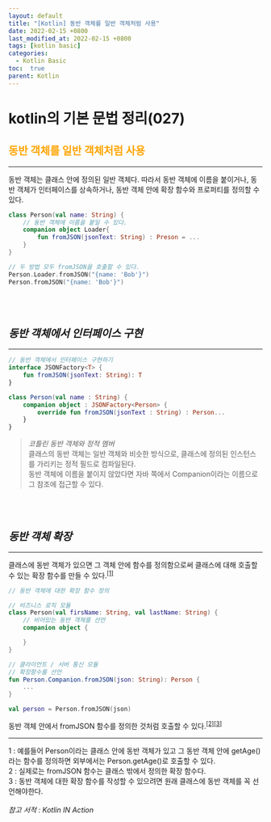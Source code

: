 ```yaml
---
layout: default
title: "[Kotlin] 동반 객체를 일반 객체처럼 사용"
date: 2022-02-15 +0800
last_modified_at: 2022-02-15 +0800
tags: [kotlin basic]
categories:
  - Kotlin Basic
toc:  true
parent: Kotlin
---
```


# kotlin의 기본 문법 정리(027) 

## <span style="color:orange">동반 객체를 일반 객체처럼 사용</span>  
---

동반 객체는 클래스 안에 정의된 일반 객체다. 따라서 동반 객체에 이름을 붙이거나, 동반 객체가 인터페이스를 상속하거나, 동반 객체 안에 확장 함수와 프로퍼티를 정의할 수 있다.<br>

```kotlin
class Person(val name: String) {
    // 동반 객체에 이름을 붙일 수 있다.
    companion object Loader{
        fun fromJSON(jsonText: String) : Preson = ...
    }
}

// 두 방법 모두 fromJSON을 호출할 수 있다.
Person.Loader.fromJSON("{name: 'Bob'}")
Person.fromJSON("{name: 'Bob'}")
```
<br>
<br>

*<h2>동반 객체에서 인터페이스 구현</h2>*

---
```kotlin
// 동반 객체에서 인터페이스 구현하기
interface JSONFactory<T> {
    fun fromJSON(jsonText: String): T
}

class Person(val name : String) {
    companion object : JSONFactory<Person> {
        override fun fromJSON(jsonText : String) : Person...
    }
}
```

> _코틀린 동반 객체와 정적 멤버_<br>
> 클래스의 동반 객체는 일반 객체와 비슷한 방식으로, 클래스에 정의된 인스턴스를 가리키는 정적 필드로 컴파일된다.<br>
> 동반 객체에 이름을 붙이지 않았다면 자바 쪽에서 Companion이라는 이름으로 그 참조에 접근할 수 있다.<br>

<br>
<br>

*<h2>동반 객체 확장</h2>*

---
클래스에 동반 객체가 있으면 그 객체 안에 함수를 정의함으로써 클래스에 대해 호출할 수 있는 확장 함수를 만들 수 있다.<sup>[[1]](#footnote_1)</sup><br>

```kotlin
// 동반 객체에 대한 확장 함수 정의

// 비즈니스 로직 모듈
class Person(val firsName: String, val lastName: String) {
    // 비어있는 동반 객체를 선언
    companion object {

    }
}

// 클라이언트 / 서버 통신 모듈
// 확장함수를 선언
fun Person.Companion.fromJSON(json: String): Person {
    ...
}

val person = Person.fromJSON(json)
```

동반 객체 안에서 fromJSON 함수를 정의한 것처럼 호출할 수 있다.<sup>[[2]](#footnote_2)</sup><sup>[[3]](#footnote_3)</sup><br>

---

<a name="footnote_1">1</a> : 예를들어 Person이라는 클래스 안에 동반 객체가 있고 그 동반 객체 안에 getAge()라는 함수를 정의하면 외부에서는 Person.getAge()로 호출할 수 있다.<br>
<a name="footnote_2">2</a> : 실제로는 fromJSON 함수는 클래스 밖에서 정의한 확장 함수다.<br>
<a name="footnote_3">3</a> : 동반 객체에 대한 확장 함수를 작성할 수 있으려면 원래 클래스에 동반 객체를 꼭 선언해야한다.<br>
<br>
*참고 서적 : Kotlin IN Action*